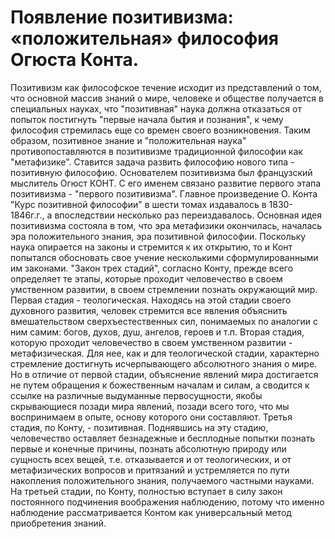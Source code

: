 # Появление позитивизма: «положительная» философия Огюста Конта.

Позитивизм как философское течение исходит из представлений о том, что основной массив знаний о мире, человеке и обществе получается в специальных науках, что "позитивная" наука должна отказаться от попыток постигнуть "первые начала бытия и познания", к чему философия стремилась еще со времен своего возникновения.
Таким образом, позитивное знание и "положительная наука" противопоставляются в позитивизме традиционной философии как "метафизике". Ставится задача развить философию нового типа - позитивную философию.
Основателем позитивизма был французский мыслитель Огюст КОНТ.
С его именем связано развитие первого этапа позитивизма - "первого позитивизма".
Главное произведение О. Конта "Курс позитивной философии" в шести томах издавалось в 1830-1846г.г., а впоследствии несколько раз переиздавалось. Основная идея позитивизма состояла в том, что эра метафизики окончилась, началась эра положительного знания, эра позитивной философии.
Поскольку наука опирается на законы и стремится к их открытию, то и Конт попытался обосновать свое учение несколькими сформулированными им законами.
"Закон трех стадий", согласно Конту, прежде всего определяет те этапы, которые проходит человечество в своем умственном развитии, в своем стремлении познать окружающий мир.
Первая стадия - теологическая. Находясь на этой стадии своего духовного развития, человек стремится все явления объяснить вмешательством сверхъестественных сил, понимаемых по аналогии с ним самим: богов, духов, душ, ангелов, героев и т.п.
Вторая стадия, которую проходит человечество в своем умственном развитии - метафизическая. Для нее, как и для теологической стадии, характерно стремление достигнуть исчерпывающего абсолютного знания о мире. Но в отличие от первой стадии, объяснение явлений мира достигается не путем обращения к божественным началам и силам, а сводится к ссылке на различные выдуманные первосущности, якобы скрывающиеся позади мира явлений, позади всего того, что мы воспринимаем в опыте, основу которого они составляют.
Третья стадия, по Конту, - позитивная. Поднявшись на эту стадию, человечество оставляет безнадежные и бесплодные попытки познать первые и конечные причины, познать абсолютную природу или сущность всех вещей, т.е. отказывается и от теологических, и от метафизических вопросов и притязаний и устремляется по пути накопления положительного знания, получаемого частными науками.
На третьей стадии, по Конту, полностью вступает в силу закон постоянного подчинения воображения наблюдению, потому что именно наблюдение рассматривается Контом как универсальный метод приобретения знаний.
